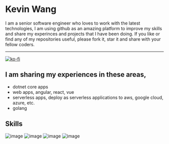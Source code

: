 Kevin Wang
============

I am a senior software engineer who loves to work with the latest technologies, I am using github as an amazing platform to improve my skills and share my experinces and projects that I have been doing. If you like or find any of my repositories useful, please fork it, star it and share with your fellow coders.


-------------------     ----------------------------
 [![ko-fi](https://www.ko-fi.com/img/githubbutton_sm.svg)](https://ko-fi.com/Z8Z61I9HB)

I am sharing my experiences in these areas,
---------
* dotnet core apps
* web apps, angular, react, vue
* serverless apps, deploy as serverless applications to aws, google cloud, azure, etc.
* golang

Skills
----------
![image](https://img.icons8.com/color/48/000000/c-sharp-logo.png)
![image](https://img.icons8.com/color/48/000000/angularjs.png)
![image](https://img.icons8.com/officel/50/000000/react.png)
![image](https://img.icons8.com/color/48/000000/vue-js.png)
